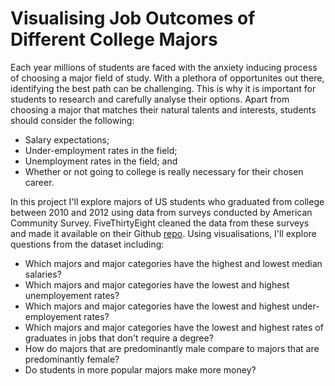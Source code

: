 # Visualising Job Outcomes of Different College Majors

Each year millions of students are faced with the anxiety inducing process of choosing a major field of study. With a plethora of opportunites out there, identifying the best path can be challenging. This is why it is important for students to research and carefully analyse their options. Apart from choosing a major that matches their natural talents and interests, students should consider the following:
- Salary expectations; 
- Under-employment rates in the field;
- Unemployment rates in the field; and
- Whether or not going to college is really necessary for their chosen career.

In this project I'll explore majors of US students who graduated from college between 2010 and 2012 using data from surveys conducted by American Community Survey. FiveThirtyEight cleaned the data from these surveys and made it available on their Github [repo](https://github.com/fivethirtyeight/data/tree/master/college-majors). Using visualisations, I'll explore questions from the dataset including:

- Which majors and major categories have the highest and lowest median salaries? 
- Which majors and major categories have the lowest and highest unemployement rates?
- Which majors and major categories have the lowest and highest under-employement rates?
- Which majors and major categories have the lowest and highest rates of graduates in jobs that don't require a degree?
- How do majors that are predominantly male compare to majors that are predominantly female?
- Do students in more popular majors make more money?
